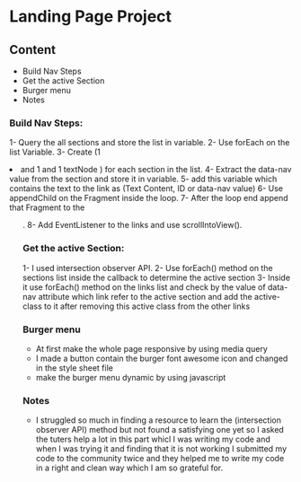 # Landing Page Project

## Content
* Build Nav Steps
* Get the active Section
* Burger menu
* Notes

### Build Nav Steps:
1- Query the all sections and store the list in variable.
2- Use forEach on the list Variable.
3- Create (1 <li> and 1 <a> and 1 textNode ) for each section in the list.
4- Extract the data-nav value from the section and store it in variable.
5- add this variable which contains the text to the link as (Text Content, ID or data-nav value)
6- Use appendChild on the Fragment inside the loop.
7- After the loop end append that Fragment to the <ul>.
8- Add EventListener to the links and use scrollIntoView().

### Get the active Section:
1- I used intersection observer API.
2-  Use forEach() method on the sections list inside the callback to determine the active section 
3- Inside it use forEach() method on the links list and check by the value of data-nav attribute which link refer to the active section and add the active-class to it after removing this active class from the other links 

### Burger menu
- At first make the whole page responsive by using media query 
- I made a button contain the burger font awesome icon and changed in the style sheet file   
- make the burger menu dynamic by using javascript 


### Notes
- I struggled so much in finding a resource to learn the (intersection observer API) method but not found a satisfying one yet so I asked the tuters help a lot in this part whicl I was writing my code and when I was trying it and finding that it is not working I submitted my code to the community twice and they helped me to write my code in a right and clean way which I am so grateful for. 
